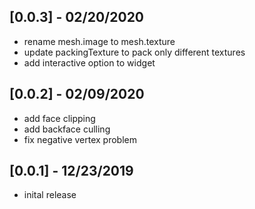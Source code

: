 ## [0.0.3] - 02/20/2020

- rename mesh.image to mesh.texture
- update packingTexture to pack only different textures
- add interactive option to widget

## [0.0.2] - 02/09/2020

- add face clipping
- add backface culling
- fix negative vertex problem

## [0.0.1] - 12/23/2019

- inital release
